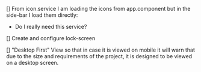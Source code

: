 
[] From icon.service I am loading the icons from app.component but in the side-bar I load them directly:
  - Do I really need this service?

[] Create and configure lock-screen

[] "Desktop First" View so that in case it is viewed on mobile it will warn that due to the size and requirements of the project, it is designed to be viewed on a desktop screen.

